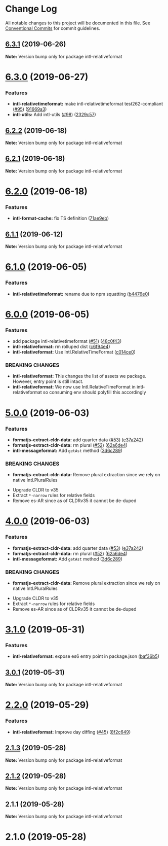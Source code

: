 # Change Log

All notable changes to this project will be documented in this file.
See [Conventional Commits](https://conventionalcommits.org) for commit guidelines.

## [6.3.1](https://github.com/formatjs/formatjs/compare/intl-relativeformat@6.3.0...intl-relativeformat@6.3.1) (2019-06-26)

**Note:** Version bump only for package intl-relativeformat

# [6.3.0](https://github.com/formatjs/formatjs/compare/intl-relativeformat@6.2.2...intl-relativeformat@6.3.0) (2019-06-27)

### Features

- **intl-relativetimeformat:** make intl-relativetimeformat test262-compliant ([#95](https://github.com/formatjs/formatjs/issues/95)) ([91669a3](https://github.com/formatjs/formatjs/commit/91669a3))
- **intl-utils:** Add intl-utils ([#98](https://github.com/formatjs/formatjs/issues/98)) ([2329c57](https://github.com/formatjs/formatjs/commit/2329c57))

## [6.2.2](https://github.com/formatjs/formatjs/compare/intl-relativeformat@6.2.1...intl-relativeformat@6.2.2) (2019-06-18)

**Note:** Version bump only for package intl-relativeformat

## [6.2.1](https://github.com/formatjs/formatjs/compare/intl-relativeformat@6.2.0...intl-relativeformat@6.2.1) (2019-06-18)

**Note:** Version bump only for package intl-relativeformat

# [6.2.0](https://github.com/formatjs/formatjs/compare/intl-relativeformat@6.1.1...intl-relativeformat@6.2.0) (2019-06-18)

### Features

- **intl-format-cache:** fix TS definition ([71ae9eb](https://github.com/formatjs/formatjs/commit/71ae9eb))

## [6.1.1](https://github.com/formatjs/formatjs/compare/intl-relativeformat@6.1.0...intl-relativeformat@6.1.1) (2019-06-12)

**Note:** Version bump only for package intl-relativeformat

# [6.1.0](https://github.com/formatjs/formatjs/compare/intl-relativeformat@6.0.0...intl-relativeformat@6.1.0) (2019-06-05)

### Features

- **intl-relativetimeformat:** rename due to npm squatting ([b4476e0](https://github.com/formatjs/formatjs/commit/b4476e0))

# [6.0.0](https://github.com/formatjs/formatjs/compare/intl-relativeformat@5.0.0...intl-relativeformat@6.0.0) (2019-06-05)

### Features

- add package intl-relativetimeformat ([#51](https://github.com/formatjs/formatjs/issues/51)) ([48c0f43](https://github.com/formatjs/formatjs/commit/48c0f43))
- **intl-relativeformat:** rm rolluped dist ([c6f94e4](https://github.com/formatjs/formatjs/commit/c6f94e4))
- **intl-relativeformat:** Use Intl.RelativeTimeFormat ([c014ce0](https://github.com/formatjs/formatjs/commit/c014ce0))

### BREAKING CHANGES

- **intl-relativeformat:** This changes the list of assets we package. However,
  entry point is still intact.
- **intl-relativeformat:** We now use Intl.RelativeTimeFormat in
  intl-relativeformat so consuming env should polyfill this accordingly

# [5.0.0](https://github.com/formatjs/formatjs/compare/intl-relativeformat@3.1.0...intl-relativeformat@5.0.0) (2019-06-03)

### Features

- **formatjs-extract-cldr-data:** add quarter data ([#53](https://github.com/formatjs/formatjs/issues/53)) ([e37a242](https://github.com/formatjs/formatjs/commit/e37a242))
- **formatjs-extract-cldr-data:** rm plural ([#52](https://github.com/formatjs/formatjs/issues/52)) ([62a6de4](https://github.com/formatjs/formatjs/commit/62a6de4))
- **intl-messageformat:** Add `getAst` method ([3d6c289](https://github.com/formatjs/formatjs/commit/3d6c289))

### BREAKING CHANGES

- **formatjs-extract-cldr-data:** Remove plural extraction since we rely on native
  Intl.PluralRules

* Upgrade CLDR to v35
* Extract `*-narrow` rules for relative fields
* Remove es-AR since as of CLDRv35 it cannot be de-duped

# [4.0.0](https://github.com/formatjs/formatjs/compare/intl-relativeformat@3.1.0...intl-relativeformat@4.0.0) (2019-06-03)

### Features

- **formatjs-extract-cldr-data:** add quarter data ([#53](https://github.com/formatjs/formatjs/issues/53)) ([e37a242](https://github.com/formatjs/formatjs/commit/e37a242))
- **formatjs-extract-cldr-data:** rm plural ([#52](https://github.com/formatjs/formatjs/issues/52)) ([62a6de4](https://github.com/formatjs/formatjs/commit/62a6de4))
- **intl-messageformat:** Add `getAst` method ([3d6c289](https://github.com/formatjs/formatjs/commit/3d6c289))

### BREAKING CHANGES

- **formatjs-extract-cldr-data:** Remove plural extraction since we rely on native
  Intl.PluralRules

* Upgrade CLDR to v35
* Extract `*-narrow` rules for relative fields
* Remove es-AR since as of CLDRv35 it cannot be de-duped

# [3.1.0](https://github.com/formatjs/formatjs/compare/intl-relativeformat@3.0.1...intl-relativeformat@3.1.0) (2019-05-31)

### Features

- **intl-relativeformat:** expose es6 entry point in package.json ([baf36b5](https://github.com/formatjs/formatjs/commit/baf36b5))

## [3.0.1](https://github.com/formatjs/formatjs/compare/intl-relativeformat@2.2.0...intl-relativeformat@3.0.1) (2019-05-31)

**Note:** Version bump only for package intl-relativeformat

# [2.2.0](https://github.com/yahoo/intl-relativeformat/compare/intl-relativeformat@2.1.3...intl-relativeformat@2.2.0) (2019-05-29)

### Features

- **intl-relativeformat:** Improve day diffing ([#45](https://github.com/yahoo/intl-relativeformat/issues/45)) ([8f2c649](https://github.com/yahoo/intl-relativeformat/commit/8f2c649))

## [2.1.3](https://github.com/yahoo/intl-relativeformat/compare/intl-relativeformat@2.1.1...intl-relativeformat@2.1.3) (2019-05-28)

**Note:** Version bump only for package intl-relativeformat

## [2.1.2](https://github.com/yahoo/intl-relativeformat/compare/intl-relativeformat@2.1.1...intl-relativeformat@2.1.2) (2019-05-28)

**Note:** Version bump only for package intl-relativeformat

## 2.1.1 (2019-05-28)

**Note:** Version bump only for package intl-relativeformat

# 2.1.0 (2019-05-28)
